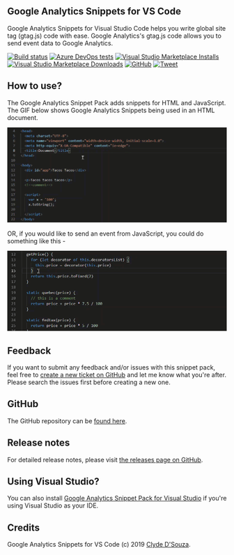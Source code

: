 ## Google Analytics Snippets for VS Code   
Google Analytics Snippets for Visual Studio Code helps you write global site tag (gtag.js) code with ease. Google Analytics's gtag.js code allows you to send event data to Google Analytics.  

[![Build status](https://clydedsouza.visualstudio.com/Google%20Analytics%20Snippet%20Pack/_apis/build/status/GA%20Snippets%20VS%20Code%20Master)](https://clydedsouza.visualstudio.com/Google%20Analytics%20Snippet%20Pack/_build/latest?definitionId=24)
[![Azure DevOps tests](https://img.shields.io/azure-devops/tests/clydedsouza/Google%20Analytics%20Snippet%20Pack/24.svg)](https://clydedsouza.visualstudio.com/Google%20Analytics%20Snippet%20Pack/_build/latest?definitionId=24) 
[![Visual Studio Marketplace Installs](https://img.shields.io/visual-studio-marketplace/i/clydedsouza.google-analytics-snippets-vscode.svg?color=green)](https://marketplace.visualstudio.com/items?itemName=clydedsouza.google-analytics-snippets-vscode) 
[![Visual Studio Marketplace Downloads](https://img.shields.io/visual-studio-marketplace/d/clydedsouza.google-analytics-snippets-vscode.svg?color=green)](https://marketplace.visualstudio.com/items?itemName=clydedsouza.google-analytics-snippets-vscode) 
[![GitHub](https://img.shields.io/github/license/clydedz/google-analytics-snippets-vscode.svg)](https://github.com/ClydeDz/google-analytics-snippets-vscode/) 
[![Tweet](https://img.shields.io/static/v1.svg?label=Tweet%20about%20this&message=%F0%9F%8E%B5&color=blue&logo=twitter&style=social)](https://ctt.ac/KFdPc)       

## How to use?  
The Google Analytics Snippet Pack adds snippets for HTML and JavaScript. The GIF below shows Google Analytics Snippets  being used in an HTML document.   

![GIF showing HTML Google Analytics Snippet Pack in use](https://raw.githubusercontent.com/ClydeDz/google-analytics-snippets-vscode/master/images/html-snippet-action.gif)

OR, if you would like to send an event from JavaScript, you could do something like this -

![GIF showing JavaScript Google Analytics Snippet Pack in use](https://raw.githubusercontent.com/ClydeDz/google-analytics-snippets-vscode/master/images/js-snippet-action.gif)

## Feedback   
If you want to submit any feedback and/or issues with this snippet pack, feel free to [create a new ticket on GitHub](https://github.com/ClydeDz/google-analytics-snippets-vscode/issues) and let me know what you're after. Please search the issues first before creating a new one. 

## GitHub    
The GitHub repository can be [found here](https://github.com/ClydeDz/google-analytics-snippets-vscode).   

## Release notes
For detailed release notes, please visit [the releases page on GitHub](https://github.com/ClydeDz/google-analytics-snippets-vscode/releases).   

## Using Visual Studio?   
You can also install [Google Analytics Snippet Pack for Visual Studio](https://marketplace.visualstudio.com/items?itemName=clydedsouza.GoogleAnalyticsSnippetPack) if you're using Visual Studio as your IDE.

## Credits        
Google Analytics Snippets for VS Code (c) 2019 [Clyde D'Souza](https://clydedsouza.net/#/).
